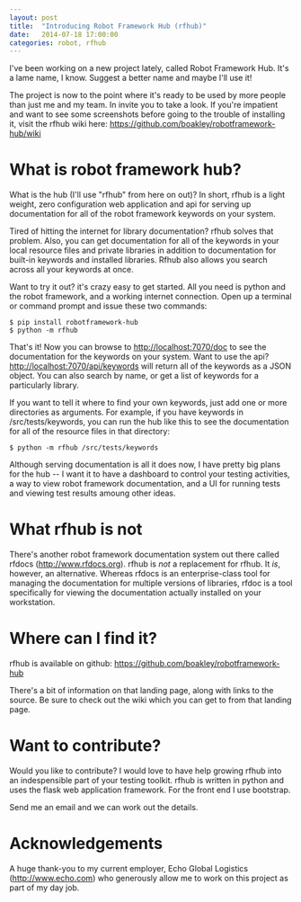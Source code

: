 ```yaml
---
layout: post
title:  "Introducing Robot Framework Hub (rfhub)"
date:   2014-07-18 17:00:00
categories: robot, rfhub
---
```


I've been working on a new project lately, called Robot Framework
Hub. It's a lame name, I know. Suggest a better name and maybe I'll
use it! 

The project is now to the point where it's ready to be used by more
people than just me and my team. In invite you to take a look. If
you're impatient and want to see some screenshots before going to the
trouble of installing it, visit the rfhub wiki here: 
<https://github.com/boakley/robotframework-hub/wiki>

# What is robot framework hub?

What is the hub (I'll use "rfhub" from here on out)? In short, rfhub
is a light weight, zero configuration web application and api for
serving up documentation for all of the robot framework keywords on
your system.

Tired of hitting the internet for library documentation? rfhub solves
that problem. Also, you can get documentation for all of the keywords
in your local resource files and private libraries in addition to
documentation for built-in keywords and installed libraries. Rfhub
also allows you search across all your keywords at once.

Want to try it out? it's crazy easy to get started. All you need is
python and the robot framework, and a working internet
connection. Open up a terminal or command prompt and issue these two commands:

    $ pip install robotframework-hub
    $ python -m rfhub

That's it! Now you can browse to <http://localhost:7070/doc> to see the
documentation for the keywords on your system. Want to use the api?
<http://localhost:7070/api/keywords> will return all of the keywords as
a JSON object. You can also search by name, or get a list of keywords
for a particularly library. 

If you want to tell it where to find your own keywords, just add one
or more directories as arguments. For example, if you have keywords in
/src/tests/keywords, you can run the hub like this to see the
documentation for all of the resource files in that directory:

    $ python -m rfhub /src/tests/keywords

Although serving documentation is all it does now, 
I have pretty big plans for the hub -- I want it to have a
dashboard to control your testing activities, a way to view robot
framework documentation, and a UI for running tests and viewing test
results amoung other ideas. 

# What rfhub is not

There's another robot framework documentation system out there called
rfdocs (<http://www.rfdocs.org>). rfhub is _not_ a replacement for
rfhub. It _is_, however, an alternative. Whereas rfdocs is an
enterprise-class tool for managing the documentation for multiple
versions of libraries, rfdoc is a tool specifically for viewing the
documentation actually installed on your workstation. 


# Where can I find it?

rfhub is available on github:
<https://github.com/boakley/robotframework-hub>

There's a bit of information on that landing page, along with links to
the source. Be sure to check out the wiki which you can get to from
that landing page. 

# Want to contribute?

Would you like to contribute? I would love to have help growing rfhub
into an indespensible part of your testing toolkit. rfhub is written
in python and uses the flask web application framework. For the front
end I use bootstrap. 

Send me an email and we can work out the details.

# Acknowledgements

A huge thank-you to my current employer, Echo Global Logistics 
(<http://www.echo.com>) who generously allow me to work on this
project as part of my day job.
